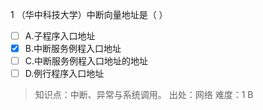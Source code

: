 1
（华中科技大学）中断向量地址是（ ）
- [ ] A.子程序入口地址
- [x] B.中断服务例程入口地址
- [ ] C.中断服务例程入口地址的地址
- [ ] D.例行程序入口地址

> 知识点：中断、异常与系统调用。
> 出处：网络
> 难度：1
> B 
